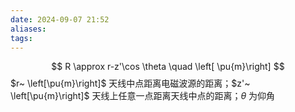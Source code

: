 ```yaml
---
date: 2024-09-07 21:52
aliases: 
tags: 
---
```

$$
R \approx r-z'\cos \theta \quad \left[ \pu{m}\right]
$$
$r~ \left[\pu{m}\right]$ 天线中点距离电磁波源的距离；$z'~ \left[\pu{m}\right]$ 天线上任意一点距离天线中点的距离；$\theta$ 为仰角